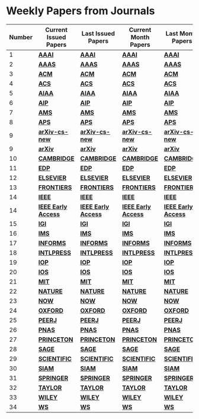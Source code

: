 # Weekly Papers from Journals

| **Number** | **Current Issued Papers** | **Last Issued Papers** | **Current Month Papers** | **Last Month Papers** |
| --- | --- | --- | --- | --- |
| 1 | [**AAAI**](Data/Data_Journals/current_issue/aaai/aaai_link.html) | [**AAAI**](Data/Data_Journals/last_issue/aaai/aaai_link.html) | [**AAAI**](Data/Data_Journals/current_month/aaai/aaai_link.html) | [**AAAI**](Data/Data_Journals/last_month/aaai/aaai_link.html) |
| 2 | [**AAAS**](Data/Data_Journals/current_issue/aaas/aaas_link.html) | [**AAAS**](Data/Data_Journals/last_issue/aaas/aaas_link.html) | [**AAAS**](Data/Data_Journals/current_month/aaas/aaas_link.html) | [**AAAS**](Data/Data_Journals/last_month/aaas/aaas_link.html) |
| 3 | [**ACM**](Data/Data_Journals/current_issue/acm/acm_link.html) | [**ACM**](Data/Data_Journals/last_issue/acm/acm_link.html) | [**ACM**](Data/Data_Journals/current_month/acm/acm_link.html) | [**ACM**](Data/Data_Journals/last_month/acm/acm_link.html) |
| 4 | [**ACS**](Data/Data_Journals/current_issue/acs/acs_link.html) | [**ACS**](Data/Data_Journals/last_issue/acs/acs_link.html) | [**ACS**](Data/Data_Journals/current_month/acs/acs_link.html) | [**ACS**](Data/Data_Journals/last_month/acs/acs_link.html) |
| 5 | [**AIAA**](Data/Data_Journals/current_issue/aiaa/aiaa_link.html) | [**AIAA**](Data/Data_Journals/last_issue/aiaa/aiaa_link.html) | [**AIAA**](Data/Data_Journals/current_month/aiaa/aiaa_link.html) | [**AIAA**](Data/Data_Journals/last_month/aiaa/aiaa_link.html) |
| 6 | [**AIP**](Data/Data_Journals/current_issue/aip/aip_link.html) | [**AIP**](Data/Data_Journals/last_issue/aip/aip_link.html) | [**AIP**](Data/Data_Journals/current_month/aip/aip_link.html) | [**AIP**](Data/Data_Journals/last_month/aip/aip_link.html) |
| 7 | [**AMS**](Data/Data_Journals/current_issue/ams/ams_link.html) | [**AMS**](Data/Data_Journals/last_issue/ams/ams_link.html) | [**AMS**](Data/Data_Journals/current_month/ams/ams_link.html) | [**AMS**](Data/Data_Journals/last_month/ams/ams_link.html) |
| 8 | [**APS**](Data/Data_Journals/current_issue/aps/aps_link.html) | [**APS**](Data/Data_Journals/last_issue/aps/aps_link.html) | [**APS**](Data/Data_Journals/current_month/aps/aps_link.html) | [**APS**](Data/Data_Journals/last_month/aps/aps_link.html) |
| 9 | [**arXiv-cs-new**](https://arxiv.org/list/cs/new) | [**arXiv-cs-new**](https://arxiv.org/list/cs/new) | [**arXiv-cs-new**](https://arxiv.org/list/cs/new) | [**arXiv-cs-new**](https://arxiv.org/list/cs/new) |
| 9 | [**arXiv**](Data/Data_Journals/current_issue/arxiv/arxiv_link.html) | [**arXiv**](Data/Data_Journals/last_issue/arxiv/arxiv_link.html) | [**arXiv**](Data/Data_Journals/current_month/arxiv/arxiv_link.html) | [**arXiv**](Data/Data_Journals/last_month/arxiv/arxiv_link.html) |
| 10 | [**CAMBRIDGE**](Data/Data_Journals/current_issue/cambridge/cambridge_link.html) | [**CAMBRIDGE**](Data/Data_Journals/last_issue/cambridge/cambridge_link.html) | [**CAMBRIDGE**](Data/Data_Journals/current_month/cambridge/cambridge_link.html) | [**CAMBRIDGE**](Data/Data_Journals/last_month/cambridge/cambridge_link.html) |
| 11 | [**EDP**](Data/Data_Journals/current_issue/edp/edp_link.html) | [**EDP**](Data/Data_Journals/last_issue/edp/edp_link.html) | [**EDP**](Data/Data_Journals/current_month/edp/edp_link.html) | [**EDP**](Data/Data_Journals/last_month/edp/edp_link.html) |
| 12 | [**ELSEVIER**](Data/Data_Journals/current_issue/elsevier/elsevier_link.html) | [**ELSEVIER**](Data/Data_Journals/last_issue/elsevier/elsevier_link.html) | [**ELSEVIER**](Data/Data_Journals/current_month/elsevier/elsevier_link.html) | [**ELSEVIER**](Data/Data_Journals/last_month/elsevier/elsevier_link.html) |
| 13 | [**FRONTIERS**](Data/Data_Journals/current_issue/frontiers/frontiers_link.html) | [**FRONTIERS**](Data/Data_Journals/last_issue/frontiers/frontiers_link.html) | [**FRONTIERS**](Data/Data_Journals/current_month/frontiers/frontiers_link.html) | [**FRONTIERS**](Data/Data_Journals/last_month/frontiers/frontiers_link.html) |
| 14 | [**IEEE**](Data/Data_Journals/current_issue/ieee/ieee_link.html) | [**IEEE**](Data/Data_Journals/last_issue/ieee/ieee_link.html) | [**IEEE**](Data/Data_Journals/current_month/ieee/ieee_link.html) | [**IEEE**](Data/Data_Journals/last_month/ieee/ieee_link.html) |
| 14 | [**IEEE Early Access**](Data/Data_Journals/current_issue_early_access/ieee/ieee_link.html) | [**IEEE Early Access**](Data/Data_Journals/last_issue_early_access/ieee/ieee_link.html) | [**IEEE Early Access**](Data/Data_Journals/current_month_early_access/ieee/ieee_link.html) | [**IEEE Early Access**](Data/Data_Journals/last_month_early_access/ieee/ieee_link.html) |
| 15 | [**IGI**](Data/Data_Journals/current_issue/igi/igi_link.html) | [**IGI**](Data/Data_Journals/last_issue/igi/igi_link.html) | [**IGI**](Data/Data_Journals/current_month/igi/igi_link.html) | [**IGI**](Data/Data_Journals/last_month/igi/igi_link.html) |
| 16 | [**IMS**](Data/Data_Journals/current_issue/ims/ims_link.html) | [**IMS**](Data/Data_Journals/last_issue/ims/ims_link.html) | [**IMS**](Data/Data_Journals/current_month/ims/ims_link.html) | [**IMS**](Data/Data_Journals/last_month/ims/ims_link.html) |
| 17 | [**INFORMS**](Data/Data_Journals/current_issue/informs/informs_link.html) | [**INFORMS**](Data/Data_Journals/last_issue/informs/informs_link.html) | [**INFORMS**](Data/Data_Journals/current_month/informs/informs_link.html) | [**INFORMS**](Data/Data_Journals/last_month/informs/informs_link.html) |
| 18 | [**INTLPRESS**](Data/Data_Journals/current_issue/intlpress/intlpress_link.html) | [**INTLPRESS**](Data/Data_Journals/last_issue/intlpress/intlpress_link.html) | [**INTLPRESS**](Data/Data_Journals/current_month/intlpress/intlpress_link.html) | [**INTLPRESS**](Data/Data_Journals/last_month/intlpress/intlpress_link.html) |
| 19 | [**IOP**](Data/Data_Journals/current_issue/iop/iop_link.html) | [**IOP**](Data/Data_Journals/last_issue/iop/iop_link.html) | [**IOP**](Data/Data_Journals/current_month/iop/iop_link.html) | [**IOP**](Data/Data_Journals/last_month/iop/iop_link.html) |
| 20 | [**IOS**](Data/Data_Journals/current_issue/ios/ios_link.html) | [**IOS**](Data/Data_Journals/last_issue/ios/ios_link.html) | [**IOS**](Data/Data_Journals/current_month/ios/ios_link.html) | [**IOS**](Data/Data_Journals/last_month/ios/ios_link.html) |
| 21 | [**MIT**](Data/Data_Journals/current_issue/mit/mit_link.html) | [**MIT**](Data/Data_Journals/last_issue/mit/mit_link.html) | [**MIT**](Data/Data_Journals/current_month/mit/mit_link.html) | [**MIT**](Data/Data_Journals/last_month/mit/mit_link.html) |
| 22 | [**NATURE**](Data/Data_Journals/current_issue/nature/nature_link.html) | [**NATURE**](Data/Data_Journals/last_issue/nature/nature_link.html) | [**NATURE**](Data/Data_Journals/current_month/nature/nature_link.html) | [**NATURE**](Data/Data_Journals/last_month/nature/nature_link.html) |
| 23 | [**NOW**](Data/Data_Journals/current_issue/now/now_link.html) | [**NOW**](Data/Data_Journals/last_issue/now/now_link.html) | [**NOW**](Data/Data_Journals/current_month/now/now_link.html) | [**NOW**](Data/Data_Journals/last_month/now/now_link.html) |
| 24 | [**OXFORD**](Data/Data_Journals/current_issue/oxford/oxford_link.html) | [**OXFORD**](Data/Data_Journals/last_issue/oxford/oxford_link.html) | [**OXFORD**](Data/Data_Journals/current_month/oxford/oxford_link.html) | [**OXFORD**](Data/Data_Journals/last_month/oxford/oxford_link.html) |
| 25 | [**PEERJ**](Data/Data_Journals/current_issue/peerj/peerj_link.html) | [**PEERJ**](Data/Data_Journals/last_issue/peerj/peerj_link.html) | [**PEERJ**](Data/Data_Journals/current_month/peerj/peerj_link.html) | [**PEERJ**](Data/Data_Journals/last_month/peerj/peerj_link.html) |
| 26 | [**PNAS**](Data/Data_Journals/current_issue/pnas/pnas_link.html) | [**PNAS**](Data/Data_Journals/last_issue/pnas/pnas_link.html) | [**PNAS**](Data/Data_Journals/current_month/pnas/pnas_link.html) | [**PNAS**](Data/Data_Journals/last_month/pnas/pnas_link.html) |
| 27 | [**PRINCETON**](Data/Data_Journals/current_issue/princeton/princeton_link.html) | [**PRINCETON**](Data/Data_Journals/last_issue/princeton/princeton_link.html) | [**PRINCETON**](Data/Data_Journals/current_month/princeton/princeton_link.html) | [**PRINCETON**](Data/Data_Journals/last_month/princeton/princeton_link.html) |
| 28 | [**SAGE**](Data/Data_Journals/current_issue/sage/sage_link.html) | [**SAGE**](Data/Data_Journals/last_issue/sage/sage_link.html) | [**SAGE**](Data/Data_Journals/current_month/sage/sage_link.html) | [**SAGE**](Data/Data_Journals/last_month/sage/sage_link.html) |
| 29 | [**SCIENTIFIC**](Data/Data_Journals/current_issue/scientific/scientific_link.html) | [**SCIENTIFIC**](Data/Data_Journals/last_issue/scientific/scientific_link.html) | [**SCIENTIFIC**](Data/Data_Journals/current_month/scientific/scientific_link.html) | [**SCIENTIFIC**](Data/Data_Journals/last_month/scientific/scientific_link.html) |
| 30 | [**SIAM**](Data/Data_Journals/current_issue/siam/siam_link.html) | [**SIAM**](Data/Data_Journals/last_issue/siam/siam_link.html) | [**SIAM**](Data/Data_Journals/current_month/siam/siam_link.html) | [**SIAM**](Data/Data_Journals/last_month/siam/siam_link.html) |
| 31 | [**SPRINGER**](Data/Data_Journals/current_issue/springer/springer_link.html) | [**SPRINGER**](Data/Data_Journals/last_issue/springer/springer_link.html) | [**SPRINGER**](Data/Data_Journals/current_month/springer/springer_link.html) | [**SPRINGER**](Data/Data_Journals/last_month/springer/springer_link.html) |
| 32 | [**TAYLOR**](Data/Data_Journals/current_issue/taylor/taylor_link.html) | [**TAYLOR**](Data/Data_Journals/last_issue/taylor/taylor_link.html) | [**TAYLOR**](Data/Data_Journals/current_month/taylor/taylor_link.html) | [**TAYLOR**](Data/Data_Journals/last_month/taylor/taylor_link.html) |
| 33 | [**WILEY**](Data/Data_Journals/current_issue/wiley/wiley_link.html) | [**WILEY**](Data/Data_Journals/last_issue/wiley/wiley_link.html) | [**WILEY**](Data/Data_Journals/current_month/wiley/wiley_link.html) | [**WILEY**](Data/Data_Journals/last_month/wiley/wiley_link.html) |
| 34 | [**WS**](Data/Data_Journals/current_issue/ws/ws_link.html) | [**WS**](Data/Data_Journals/last_issue/ws/ws_link.html) | [**WS**](Data/Data_Journals/current_month/ws/ws_link.html) | [**WS**](Data/Data_Journals/last_month/ws/ws_link.html) |
